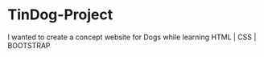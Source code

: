 # TinDog-Project
I wanted to create a concept website for Dogs while learning HTML | CSS | BOOTSTRAP
